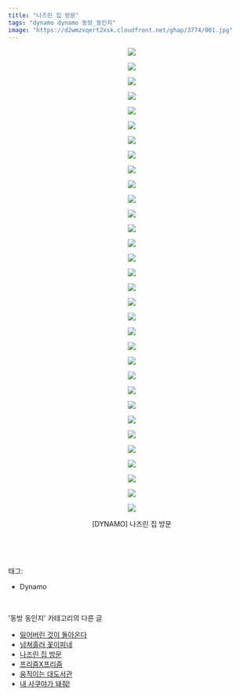 ```yaml
---
title: "나즈린 집 방문"
tags: "dynamo dynamo 동방_동인지"
image: "https://d2wmzxqert2xsk.cloudfront.net/ghap/3774/001.jpg"
---
```

<div class="article">
<p style="text-align: center; clear: none; float: none;"><img src="{{ site.imgserver11 }}/ghap/3774/001.jpg"/></p>
<p style="text-align: center; clear: none; float: none;"><img src="{{ site.imgserver11 }}/ghap/3774/002.jpg"/></p>
<p style="text-align: center; clear: none; float: none;"><img src="{{ site.imgserver11 }}/ghap/3774/003.jpg"/></p>
<p style="text-align: center; clear: none; float: none;"><img src="{{ site.imgserver11 }}/ghap/3774/004.jpg"/></p>
<p style="text-align: center; clear: none; float: none;"><img src="{{ site.imgserver11 }}/ghap/3774/005.jpg"/></p>
<p style="text-align: center; clear: none; float: none;"><img src="{{ site.imgserver11 }}/ghap/3774/006.jpg"/></p>
<p style="text-align: center; clear: none; float: none;"><img src="{{ site.imgserver11 }}/ghap/3774/007.jpg"/></p>
<p style="text-align: center; clear: none; float: none;"><img src="{{ site.imgserver11 }}/ghap/3774/008.jpg"/></p>
<p style="text-align: center; clear: none; float: none;"><img src="{{ site.imgserver11 }}/ghap/3774/009.jpg"/></p>
<p style="text-align: center; clear: none; float: none;"><img src="{{ site.imgserver11 }}/ghap/3774/010.jpg"/></p>
<p style="text-align: center; clear: none; float: none;"><img src="{{ site.imgserver11 }}/ghap/3774/011.jpg"/></p>
<p style="text-align: center; clear: none; float: none;"><img src="{{ site.imgserver11 }}/ghap/3774/012.jpg"/></p>
<p style="text-align: center; clear: none; float: none;"><img src="{{ site.imgserver11 }}/ghap/3774/013.jpg"/></p>
<p style="text-align: center; clear: none; float: none;"><img src="{{ site.imgserver11 }}/ghap/3774/014.jpg"/></p>
<p style="text-align: center; clear: none; float: none;"><img src="{{ site.imgserver11 }}/ghap/3774/015.jpg"/></p>
<p style="text-align: center; clear: none; float: none;"><img src="{{ site.imgserver11 }}/ghap/3774/016.jpg"/></p>
<p style="text-align: center; clear: none; float: none;"><img src="{{ site.imgserver11 }}/ghap/3774/017.jpg"/></p>
<p style="text-align: center; clear: none; float: none;"><img src="{{ site.imgserver11 }}/ghap/3774/018.jpg"/></p>
<p style="text-align: center; clear: none; float: none;"><img src="{{ site.imgserver11 }}/ghap/3774/019.jpg"/></p>
<p style="text-align: center; clear: none; float: none;"><img src="{{ site.imgserver11 }}/ghap/3774/020.jpg"/></p>
<p style="text-align: center; clear: none; float: none;"><img src="{{ site.imgserver11 }}/ghap/3774/021.jpg"/></p>
<p style="text-align: center; clear: none; float: none;"><img src="{{ site.imgserver11 }}/ghap/3774/022.jpg"/></p>
<p style="text-align: center; clear: none; float: none;"><img src="{{ site.imgserver11 }}/ghap/3774/023.jpg"/></p>
<p style="text-align: center; clear: none; float: none;"><img src="{{ site.imgserver11 }}/ghap/3774/024.jpg"/></p>
<p style="text-align: center; clear: none; float: none;"><img src="{{ site.imgserver11 }}/ghap/3774/025.jpg"/></p>
<p style="text-align: center; clear: none; float: none;"><img src="{{ site.imgserver11 }}/ghap/3774/026.jpg"/></p>
<p style="text-align: center; clear: none; float: none;"><img src="{{ site.imgserver11 }}/ghap/3774/027.jpg"/></p>
<p style="text-align: center; clear: none; float: none;"><img src="{{ site.imgserver11 }}/ghap/3774/028.jpg"/></p>
<p style="text-align: center; clear: none; float: none;"><img src="{{ site.imgserver11 }}/ghap/3774/029.jpg"/></p>
<p style="text-align: center; clear: none; float: none;"><img src="{{ site.imgserver11 }}/ghap/3774/030.jpg"/></p>
<p style="text-align: center; clear: none; float: none;"><img src="{{ site.imgserver11 }}/ghap/3774/031.jpg"/></p>
<p style="text-align: center; clear: none; float: none;"><img src="{{ site.imgserver11 }}/ghap/3774/032.jpg"/></p>
<p style="text-align: center; clear: none; float: none;">[DYNAMO] 나즈린 집 방문</p>
<p><br/></p>
</div><br/>
<div class="tagTrail">
<p>태그: </p>
<ul>
<li>Dynamo</li>
</ul>
</div><br/>
<div class="another">
<p>'동방 동인지' 카테고리의 다른 글</p>
<ul>
<li><a href="/ghap_3776">잃어버린 것이 돌아온다</a></li>
<li><a href="/ghap_3775">넘쳐흘러 꽃이피네</a></li>
<li><a href="/ghap_3774">나즈린 집 방문</a></li>
<li><a href="/ghap_3773">프리즘X프리즘</a></li>
<li><a href="/ghap_3760">움직이는 대도서관</a></li>
<li><a href="/ghap_3757">내 사쿠야가 돼줘!</a></li>
</ul>
</div><br/>
<div class="cb_module cb_fluid">
<div class="cb_wrt cb_profile">
</div><!-- commentList close -->
</div><br/>
